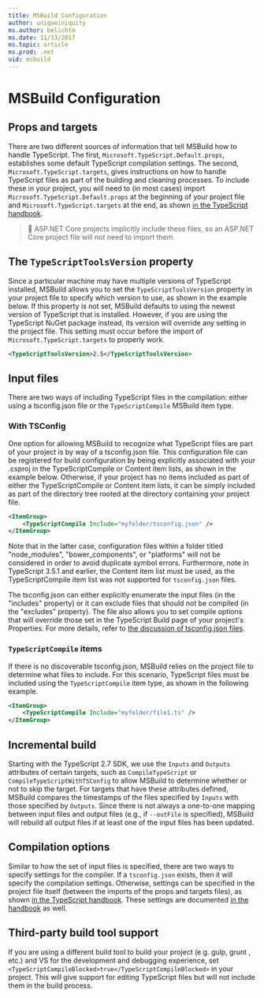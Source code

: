 ```yaml
---
title: MSBuild Configuration
author: uniqueiniquity
ms.author: belichtm
ms.date: 11/13/2017
ms.topic: article
ms.prod: .net
uid: msbuild
---
```


# MSBuild Configuration

## Props and targets

There are two different sources of information that tell MSBuild how to handle TypeScript. The first, `Microsoft.TypeScript.Default.props`, establishes some default TypeScript compilation settings. The second, `Microsoft.TypeScript.targets`, gives instructions on how to handle TypeScript files as part of the building and cleaning processes. To include these in your project, you will need to (in most cases) import `Microsoft.TypeScript.Default.props` at the beginning of your project file and `Microsoft.TypeScript.targets` at the end, as shown [in the TypeScript handbook](http://www.typescriptlang.org/docs/handbook/integrating-with-build-tools.html#msbuild).

> :pushpin:
> ASP.NET Core projects implicitly include these files, so an ASP.NET Core project file will not need to import them.

## The `TypeScriptToolsVersion` property
Since a particular machine may have multiple versions of TypeScript installed, MSBuild allows you to set the `TypeScriptToolsVersion` property in your project file to specify which version to use, as shown in the example below. If this property is not set, MSBuild defaults to using the newest version of TypeScript that is installed. However, if you are using the TypeScript NuGet package instead, its version will override any setting in the project file. This setting must occur before the import of `Microsoft.TypeScript.targets` to properly work.
```xml
<TypeScriptToolsVersion>2.5</TypeScriptToolsVersion>
```

## Input files
There are two ways of including TypeScript files in the compilation: either using a tsconfig.json file or the `TypeScriptCompile` MSBuild item type.
### With TSConfig
One option for allowing MSBuild to recognize what TypeScript files are part of your project is by way of a tsconfig.json file. This configuration file can be registered for build configuration by being explicitly associated with your .csproj in the TypeScriptCompile or Content item lists, as shown in the example below. Otherwise, if your project has no items included as part of either the TypeScriptCompile or Content item lists, it can be simply included as part of the directory tree rooted at the directory containing your project file.
```xml
<ItemGroup>
    <TypeScriptCompile Include="myfolder/tsconfig.json" />
</ItemGroup>
```
Note that in the latter case, configuration files within a folder titled "node_modules", "bower_components", or "platforms" will not be considered in order to avoid duplicate symbol errors.
Furthermore, note in TypeScript 3.5.1 and earlier, the Content item list must be used, as the TypeScriptCompile item list was not supported for `tsconfig.json` files. 

The tsconfig.json can either explicitly enumerate the input files (in the "includes" property) or it can exclude files that should not be compiled (in the "excludes" property). The file also allows you to set compile options that will override those set in the TypeScript Build page of your project's Properties. For more details, refer to [the discussion of tsconfig.json files](xref:tsconfig).

### `TypeScriptCompile` items

If there is no discoverable tsconfig.json, MSBuild relies on the project file to determine what files to include. For this scenario, TypeScript files must be included using the `TypeScriptCompile` item type, as shown in the following example.

```xml
<ItemGroup>
    <TypeScriptCompile Include="myfolder/file1.ts" />
</ItemGroup>
```

## Incremental build

Starting with the TypeScript 2.7 SDK, we use the `Inputs` and `Outputs` attributes of certain targets, such as `CompileTypeScript` or `CompileTypeScriptWithTSConfig` to allow MSBuild to determine whether or not to skip the target. For targets that have these attributes defined, MSBuild compares the timestamps of the files specified by `Inputs` with those specified by `Outputs`. Since there is not always a one-to-one mapping between input files and output files (e.g., if `--outFile` is specified), MSBuild will rebuild all output files if at least one of the input files has been updated.

## Compilation options

Similar to how the set of input files is specified, there are two ways to specify settings for the compiler. If a `tsconfig.json` exists, then it will specify the compilation settings. Otherwise, settings can be specified in the project file itself (between the imports of the props and targets files), as shown [in the TypeScript handbook](http://www.typescriptlang.org/docs/handbook/integrating-with-build-tools.html#msbuild). These settings are documented [in the handbook](http://www.typescriptlang.org/docs/handbook/compiler-options-in-msbuild.html) as well.

## Third-party build tool support

If you are using a different build tool to build your project (e.g. gulp, grunt , etc.) and VS for the development and debugging experience, set `<TypeScriptCompileBlocked>true</TypeScriptCompileBlocked>` in your project. This will give support for editing TypeScript files but will not include them in the build process.
